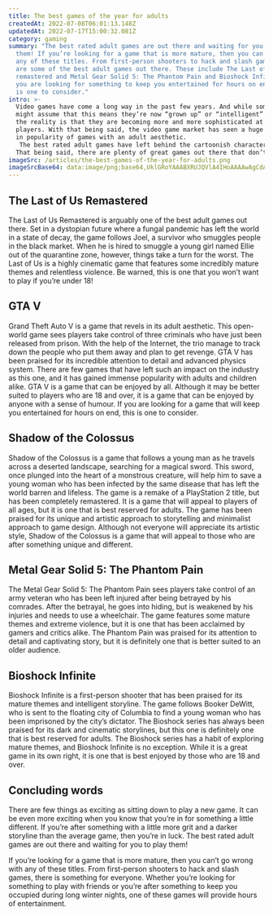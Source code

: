 ```yaml
---
title: The best games of the year for adults
createdAt: 2022-07-08T06:01:13.148Z
updatedAt: 2022-07-17T15:00:32.081Z
category: gaming
summary: "The best rated adult games are out there and waiting for you to play
  them! If you’re looking for a game that is more mature, then you can’t go to
  any of these titles. From first-person shooters to hack and slash games, there
  are some of the best adult games out there. These include The Last of Us
  remastered and Metal Gear Solid 5: The Phantom Pain and Bioshock Infinite. If
  you are looking for something to keep you entertained for hours on end, this
  is one to consider."
intro: >-
  Video games have come a long way in the past few years. And while some
  might assume that this means they’re now “grown up” or “intelligent” enough,
  the reality is that they are becoming more and more sophisticated at engaging
  players. With that being said, the video game market has seen a huge increase
  in popularity of games with an adult aesthetic.
   The best rated adult games have left behind the cartoonish characters and storylines of old, instead focusing on darker storylines and character development to keep players coming back for more. 
  That being said, there are plenty of great games out there that don’t shy away from their adult nature. If you’re looking for something new and exciting in 2019, check out these amazingly reviewed titles:
imageSrc: /articles/the-best-games-of-the-year-for-adults.png
imageSrcBase64: data:image/png;base64,UklGRoYAAABXRUJQVlA4IHoAAAAwAgCdASoKAAoAAUAmJQBdgMWC3Eo0ZniVHAD+/cc+uh1c26dKbTH14YZC/eCBf7fS/+D2/JvxOpkUl83srY91/SYfv+mDTd0GqiUtP5L2FLuTFOH//u5dvMlQqaiP5ukRakkb2DhPs1onAZ8QdtZmRMbnfQMRmwAAAA==
---
```


## The Last of Us Remastered

The Last of Us Remastered is arguably one of the best adult games out there. Set in a dystopian future where a fungal pandemic has left the world in a state of decay, the game follows Joel, a survivor who smuggles people in the black market. When he is hired to smuggle a young girl named Ellie out of the quarantine zone, however, things take a turn for the worst.
The Last of Us is a highly cinematic game that features some incredibly mature themes and relentless violence. Be warned, this is one that you won’t want to play if you’re under 18!

## GTA V

Grand Theft Auto V is a game that revels in its adult aesthetic. This open-world game sees players take control of three criminals who have just been released from prison. With the help of the Internet, the trio manage to track down the people who put them away and plan to get revenge.
GTA V has been praised for its incredible attention to detail and advanced physics system. There are few games that have left such an impact on the industry as this one, and it has gained immense popularity with adults and children alike.
GTA V is a game that can be enjoyed by all. Although it may be better suited to players who are 18 and over, it is a game that can be enjoyed by anyone with a sense of humour. If you are looking for a game that will keep you entertained for hours on end, this is one to consider.

## Shadow of the Colossus

Shadow of the Colossus is a game that follows a young man as he travels across a deserted landscape, searching for a magical sword. This sword, once plunged into the heart of a monstrous creature, will help him to save a young woman who has been infected by the same disease that has left the world barren and lifeless.
The game is a remake of a PlayStation 2 title, but has been completely remastered. It is a game that will appeal to players of all ages, but it is one that is best reserved for adults.
The game has been praised for its unique and artistic approach to storytelling and minimalist approach to game design. Although not everyone will appreciate its artistic style, Shadow of the Colossus is a game that will appeal to those who are after something unique and different.

## Metal Gear Solid 5: The Phantom Pain

The Metal Gear Solid 5: The Phantom Pain sees players take control of an army veteran who has been left injured after being betrayed by his comrades. After the betrayal, he goes into hiding, but is weakened by his injuries and needs to use a wheelchair.
The game features some mature themes and extreme violence, but it is one that has been acclaimed by gamers and critics alike.
The Phantom Pain was praised for its attention to detail and captivating story, but it is definitely one that is better suited to an older audience.

## Bioshock Infinite

Bioshock Infinite is a first-person shooter that has been praised for its mature themes and intelligent storyline. The game follows Booker DeWitt, who is sent to the floating city of Columbia to find a young woman who has been imprisoned by the city’s dictator.
The Bioshock series has always been praised for its dark and cinematic storylines, but this one is definitely one that is best reserved for adults.
The Bioshock series has a habit of exploring mature themes, and Bioshock Infinite is no exception. While it is a great game in its own right, it is one that is best enjoyed by those who are 18 and over.

## Concluding words

There are few things as exciting as sitting down to play a new game. It can be even more exciting when you know that you’re in for something a little different. If you’re after something with a little more grit and a darker storyline than the average game, then you’re in luck. The best rated adult games are out there and waiting for you to play them!

If you’re looking for a game that is more mature, then you can’t go wrong with any of these titles. From first-person shooters to hack and slash games, there is something for everyone. Whether you’re looking for something to play with friends or you’re after something to keep you occupied during long winter nights, one of these games will provide hours of entertainment.
